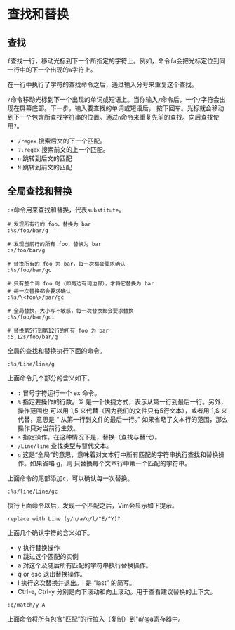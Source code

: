 # 查找和替换

## 查找

`f`查找一行，移动光标到下一个所指定的字符上。例如，命令`fa`会把光标定位到同一行中的下一个出现的`a`字符上。

在一行中执行了字符的查找命令之后，通过输入分号来重复这个查找。

`/`命令移动光标到下一个出现的单词或短语上。当你输入`/`命令后，一个`/`字符会出现在屏幕底部。下一步，输入要查找的单词或短语后， 按下回车。光标就会移动到下一个包含所查找字符串的位置。通过`n`命令来重复先前的查找。向后查找使用`?`。

- `/regex` 搜索后文的下一个匹配。
- `?.regex` 搜索前文的上一个匹配。
- `n` 跳转到后文的匹配
- `N` 跳转到前文的匹配

## 全局查找和替换

`:s`命令用来查找和替换，代表`substitute`。

```vim
# 发现所有行的 foo，替换为 bar
:%s/foo/bar/g

# 发现当前行的所有 foo，替换为 bar
:s/foo/bar/g

# 替换所有的 foo 为 bar，每一次都会要求确认
:%s/foo/bar/gc

# 只有整个词 foo 时（即两边有词边界），才将它替换为 bar
# 每一次替换都会要求确认
:%s/\<foo\>/bar/gc

# 全局替换，大小写不敏感，每一次替换都会要求替换
:%s/foo/bar/gci

# 替换第5行到第12行的所有 foo 为 bar
:5,12s/foo/bar/g
```

全局的查找和替换执行下面的命令。

```
:%s/Line/line/g
```

上面命令几个部分的含义如下。

- `:`	冒号字符运行一个 ex 命令。
- `%`	指定要操作的行数。% 是一个快捷方式，表示从第一行到最后一行。另外，操作范围也 可以用 1,5 来代替（因为我们的文件只有5行文本），或者用 1,$ 来代替，意思是 “ 从第一行到文件的最后一行。” 如果省略了文本行的范围，那么操作只对当前行生效。
- `s`	指定操作。在这种情况下是，替换（查找与替代）。
- `/Line/line`	查找类型与替代文本。
- `g`	这是“全局”的意思，意味着对文本行中所有匹配的字符串执行查找和替换操作。如果省略 g，则 只替换每个文本行中第一个匹配的字符串。

上面命令的尾部添加`c`，可以确认每一次替换。

```
:%s/line/Line/gc
```

执行上面命令以后，发现一个匹配之后，Vim会显示如下提示。

```
replace with Line (y/n/a/q/l/^E/^Y)?
```

上面几个确认字符的含义如下。

- y	执行替换操作
- n	跳过这个匹配的实例
- a	对这个及随后所有匹配的字符串执行替换操作。
- q or esc	退出替换操作。
- l	执行这次替换并退出。l 是 “last” 的简写。
- Ctrl-e, Ctrl-y	分别是向下滚动和向上滚动。用于查看建议替换的上下文。

```vim
:g/match/y A
```

上面命令将所有包含“匹配”的行拉入（复制）到"a/@a寄存器中。